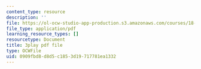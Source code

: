 ```yaml
---
content_type: resource
description: ''
file: https://ol-ocw-studio-app-production.s3.amazonaws.com/courses/18-06sc-linear-algebra-fall-2011/0909fbd8d8d5c1853d19717781ea1332_8o5Cmfpeo6g.pdf
file_type: application/pdf
learning_resource_types: []
resourcetype: Document
title: 3play pdf file
type: OCWFile
uid: 0909fbd8-d8d5-c185-3d19-717781ea1332
---
```

